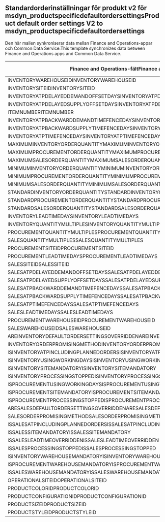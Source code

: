 ## <a name="product-default-order-settings-v2-to-msdyn_productspecificdefaultordersettings"></a><span data-ttu-id="751f8-101">Standardorderinställningar för produkt v2 för msdyn_productspecificdefaultordersettings</span><span class="sxs-lookup"><span data-stu-id="751f8-101">Product default order settings V2 to msdyn_productspecificdefaultordersettings</span></span>

<span data-ttu-id="751f8-102">Den här mallen synkroniserar data mellan Finance and Operations-appar och Common Data Service.</span><span class="sxs-lookup"><span data-stu-id="751f8-102">This template synchronizes data between Finance and Operations apps and Common Data Service.</span></span>

<span data-ttu-id="751f8-103">Finance and Operations-fält</span><span class="sxs-lookup"><span data-stu-id="751f8-103">Finance and Operations field</span></span> | <span data-ttu-id="751f8-104">Mappningstyp</span><span class="sxs-lookup"><span data-stu-id="751f8-104">Map type</span></span> | <span data-ttu-id="751f8-105">Övriga Dynamics 365-fält</span><span class="sxs-lookup"><span data-stu-id="751f8-105">Other Dynamics 365 field</span></span> | <span data-ttu-id="751f8-106">Standardvärde</span><span class="sxs-lookup"><span data-stu-id="751f8-106">Default value</span></span>
---|---|---|---
<span data-ttu-id="751f8-107">INVENTORYWAREHOUSEID</span><span class="sxs-lookup"><span data-stu-id="751f8-107">INVENTORYWAREHOUSEID</span></span> | = | <span data-ttu-id="751f8-108">msdyn_inventorywarehouse.msdyn_warehouseidentifier</span><span class="sxs-lookup"><span data-stu-id="751f8-108">msdyn_inventorywarehouse.msdyn_warehouseidentifier</span></span> | 
<span data-ttu-id="751f8-109">INVENTORYSITEID</span><span class="sxs-lookup"><span data-stu-id="751f8-109">INVENTORYSITEID</span></span> | = | <span data-ttu-id="751f8-110">msdyn_inventorysite.msdyn_siteid</span><span class="sxs-lookup"><span data-stu-id="751f8-110">msdyn_inventorysite.msdyn_siteid</span></span> | 
<span data-ttu-id="751f8-111">INVENTORYATPDELAYEDDEMANDOFFSETDAYS</span><span class="sxs-lookup"><span data-stu-id="751f8-111">INVENTORYATPDELAYEDDEMANDOFFSETDAYS</span></span> | = | <span data-ttu-id="751f8-112">msdyn_inventoryatpdelayeddemandoffsetdays</span><span class="sxs-lookup"><span data-stu-id="751f8-112">msdyn_inventoryatpdelayeddemandoffsetdays</span></span> | 
<span data-ttu-id="751f8-113">INVENTORYATPDELAYEDSUPPLYOFFSETDAYS</span><span class="sxs-lookup"><span data-stu-id="751f8-113">INVENTORYATPDELAYEDSUPPLYOFFSETDAYS</span></span> | = | <span data-ttu-id="751f8-114">msdyn_inventoryatpdelayedsupplyoffsetdays</span><span class="sxs-lookup"><span data-stu-id="751f8-114">msdyn_inventoryatpdelayedsupplyoffsetdays</span></span> | 
<span data-ttu-id="751f8-115">ITEMNUMBER</span><span class="sxs-lookup"><span data-stu-id="751f8-115">ITEMNUMBER</span></span> | = | <span data-ttu-id="751f8-116">msdyn_itemnumber.msdyn_itemnumber</span><span class="sxs-lookup"><span data-stu-id="751f8-116">msdyn_itemnumber.msdyn_itemnumber</span></span> | 
<span data-ttu-id="751f8-117">INVENTORYATPBACKWARDDEMANDTIMEFENCEDAYS</span><span class="sxs-lookup"><span data-stu-id="751f8-117">INVENTORYATPBACKWARDDEMANDTIMEFENCEDAYS</span></span> | = | <span data-ttu-id="751f8-118">msdyn_inventoryatpbackwarddemandtimefencedays</span><span class="sxs-lookup"><span data-stu-id="751f8-118">msdyn_inventoryatpbackwarddemandtimefencedays</span></span> | 
<span data-ttu-id="751f8-119">INVENTORYATPBACKWARDSUPPLYTIMEFENCEDAYS</span><span class="sxs-lookup"><span data-stu-id="751f8-119">INVENTORYATPBACKWARDSUPPLYTIMEFENCEDAYS</span></span> | = | <span data-ttu-id="751f8-120">msdyn_inventoryatpbackwardsupplytimefencedays</span><span class="sxs-lookup"><span data-stu-id="751f8-120">msdyn_inventoryatpbackwardsupplytimefencedays</span></span> | 
<span data-ttu-id="751f8-121">INVENTORYATPTIMEFENCEDAYS</span><span class="sxs-lookup"><span data-stu-id="751f8-121">INVENTORYATPTIMEFENCEDAYS</span></span> | = | <span data-ttu-id="751f8-122">msdyn_inventoryatptimefencedays</span><span class="sxs-lookup"><span data-stu-id="751f8-122">msdyn_inventoryatptimefencedays</span></span> | 
<span data-ttu-id="751f8-123">MAXIMUMINVENTORYORDERQUANTITY</span><span class="sxs-lookup"><span data-stu-id="751f8-123">MAXIMUMINVENTORYORDERQUANTITY</span></span> | = | <span data-ttu-id="751f8-124">msdyn_maximuminventoryorderquantity</span><span class="sxs-lookup"><span data-stu-id="751f8-124">msdyn_maximuminventoryorderquantity</span></span> | 
<span data-ttu-id="751f8-125">MAXIMUMPROCUREMENTORDERQUANTITY</span><span class="sxs-lookup"><span data-stu-id="751f8-125">MAXIMUMPROCUREMENTORDERQUANTITY</span></span> | = | <span data-ttu-id="751f8-126">msdyn_maximumprocurementorderquantity</span><span class="sxs-lookup"><span data-stu-id="751f8-126">msdyn_maximumprocurementorderquantity</span></span> | 
<span data-ttu-id="751f8-127">MAXIMUMSALESORDERQUANTITY</span><span class="sxs-lookup"><span data-stu-id="751f8-127">MAXIMUMSALESORDERQUANTITY</span></span> | = | <span data-ttu-id="751f8-128">msdyn_maximumsalesorderquantity</span><span class="sxs-lookup"><span data-stu-id="751f8-128">msdyn_maximumsalesorderquantity</span></span> | 
<span data-ttu-id="751f8-129">MINIMUMINVENTORYORDERQUANTITY</span><span class="sxs-lookup"><span data-stu-id="751f8-129">MINIMUMINVENTORYORDERQUANTITY</span></span> | = | <span data-ttu-id="751f8-130">msdyn_minimuminventoryorderquantity</span><span class="sxs-lookup"><span data-stu-id="751f8-130">msdyn_minimuminventoryorderquantity</span></span> | 
<span data-ttu-id="751f8-131">MINIMUMPROCUREMENTORDERQUANTITY</span><span class="sxs-lookup"><span data-stu-id="751f8-131">MINIMUMPROCUREMENTORDERQUANTITY</span></span> | = | <span data-ttu-id="751f8-132">msdyn_minimumprocurementorderquantity</span><span class="sxs-lookup"><span data-stu-id="751f8-132">msdyn_minimumprocurementorderquantity</span></span> | 
<span data-ttu-id="751f8-133">MINIMUMSALESORDERQUANTITY</span><span class="sxs-lookup"><span data-stu-id="751f8-133">MINIMUMSALESORDERQUANTITY</span></span> | = | <span data-ttu-id="751f8-134">msdyn_minimumsalesorderquantity</span><span class="sxs-lookup"><span data-stu-id="751f8-134">msdyn_minimumsalesorderquantity</span></span> | 
<span data-ttu-id="751f8-135">STANDARDINVENTORYORDERQUANTITY</span><span class="sxs-lookup"><span data-stu-id="751f8-135">STANDARDINVENTORYORDERQUANTITY</span></span> | = | <span data-ttu-id="751f8-136">msdyn_standardinventoryorderquantity</span><span class="sxs-lookup"><span data-stu-id="751f8-136">msdyn_standardinventoryorderquantity</span></span> | 
<span data-ttu-id="751f8-137">STANDARDPROCUREMENTORDERQUANTITY</span><span class="sxs-lookup"><span data-stu-id="751f8-137">STANDARDPROCUREMENTORDERQUANTITY</span></span> | = | <span data-ttu-id="751f8-138">msdyn_standardprocurementorderquantity</span><span class="sxs-lookup"><span data-stu-id="751f8-138">msdyn_standardprocurementorderquantity</span></span> | 
<span data-ttu-id="751f8-139">STANDARDSALESORDERQUANTITY</span><span class="sxs-lookup"><span data-stu-id="751f8-139">STANDARDSALESORDERQUANTITY</span></span> | = | <span data-ttu-id="751f8-140">msdyn_standardsalesorderquantity</span><span class="sxs-lookup"><span data-stu-id="751f8-140">msdyn_standardsalesorderquantity</span></span> | 
<span data-ttu-id="751f8-141">INVENTORYLEADTIMEDAYS</span><span class="sxs-lookup"><span data-stu-id="751f8-141">INVENTORYLEADTIMEDAYS</span></span> | = | <span data-ttu-id="751f8-142">msdyn_inventoryleadtimedays</span><span class="sxs-lookup"><span data-stu-id="751f8-142">msdyn_inventoryleadtimedays</span></span> | 
<span data-ttu-id="751f8-143">INVENTORYQUANTITYMULTIPLES</span><span class="sxs-lookup"><span data-stu-id="751f8-143">INVENTORYQUANTITYMULTIPLES</span></span> | = | <span data-ttu-id="751f8-144">msdyn_inventoryquantitymultiples</span><span class="sxs-lookup"><span data-stu-id="751f8-144">msdyn_inventoryquantitymultiples</span></span> | 
<span data-ttu-id="751f8-145">PROCUREMENTQUANTITYMULTIPLES</span><span class="sxs-lookup"><span data-stu-id="751f8-145">PROCUREMENTQUANTITYMULTIPLES</span></span> | = | <span data-ttu-id="751f8-146">msdyn_procurementquantitymultiples</span><span class="sxs-lookup"><span data-stu-id="751f8-146">msdyn_procurementquantitymultiples</span></span> | 
<span data-ttu-id="751f8-147">SALESQUANTITYMULTIPLES</span><span class="sxs-lookup"><span data-stu-id="751f8-147">SALESQUANTITYMULTIPLES</span></span> | = | <span data-ttu-id="751f8-148">msdyn_salesquantitymultiples</span><span class="sxs-lookup"><span data-stu-id="751f8-148">msdyn_salesquantitymultiples</span></span> | 
<span data-ttu-id="751f8-149">PROCUREMENTSITEID</span><span class="sxs-lookup"><span data-stu-id="751f8-149">PROCUREMENTSITEID</span></span> | = | <span data-ttu-id="751f8-150">msdyn_procurementsite.msdyn_siteid</span><span class="sxs-lookup"><span data-stu-id="751f8-150">msdyn_procurementsite.msdyn_siteid</span></span> | 
<span data-ttu-id="751f8-151">PROCUREMENTLEADTIMEDAYS</span><span class="sxs-lookup"><span data-stu-id="751f8-151">PROCUREMENTLEADTIMEDAYS</span></span> | = | <span data-ttu-id="751f8-152">msdyn_procurementleadtimedays</span><span class="sxs-lookup"><span data-stu-id="751f8-152">msdyn_procurementleadtimedays</span></span> | 
<span data-ttu-id="751f8-153">SALESSITEID</span><span class="sxs-lookup"><span data-stu-id="751f8-153">SALESSITEID</span></span> | = | <span data-ttu-id="751f8-154">msdyn_salessite.msdyn_siteid</span><span class="sxs-lookup"><span data-stu-id="751f8-154">msdyn_salessite.msdyn_siteid</span></span> | 
<span data-ttu-id="751f8-155">SALESATPDELAYEDDEMANDOFFSETDAYS</span><span class="sxs-lookup"><span data-stu-id="751f8-155">SALESATPDELAYEDDEMANDOFFSETDAYS</span></span> | = | <span data-ttu-id="751f8-156">msdyn_salesatpdelayeddemandoffsetdays</span><span class="sxs-lookup"><span data-stu-id="751f8-156">msdyn_salesatpdelayeddemandoffsetdays</span></span> | 
<span data-ttu-id="751f8-157">SALESATPDELAYEDSUPPLYOFFSETDAYS</span><span class="sxs-lookup"><span data-stu-id="751f8-157">SALESATPDELAYEDSUPPLYOFFSETDAYS</span></span> | = | <span data-ttu-id="751f8-158">msdyn_salesatpdelayedsupplyoffsetdays</span><span class="sxs-lookup"><span data-stu-id="751f8-158">msdyn_salesatpdelayedsupplyoffsetdays</span></span> | 
<span data-ttu-id="751f8-159">SALESATPBACKWARDDEMANDTIMEFENCEDAYS</span><span class="sxs-lookup"><span data-stu-id="751f8-159">SALESATPBACKWARDDEMANDTIMEFENCEDAYS</span></span> | = | <span data-ttu-id="751f8-160">msdyn_salesatpbackwarddemandtimefencedays</span><span class="sxs-lookup"><span data-stu-id="751f8-160">msdyn_salesatpbackwarddemandtimefencedays</span></span> | 
<span data-ttu-id="751f8-161">SALESATPBACKWARDSUPPLYTIMEFENCEDAYS</span><span class="sxs-lookup"><span data-stu-id="751f8-161">SALESATPBACKWARDSUPPLYTIMEFENCEDAYS</span></span> | = | <span data-ttu-id="751f8-162">msdyn_salesatpbackwardsupplytimefencedays</span><span class="sxs-lookup"><span data-stu-id="751f8-162">msdyn_salesatpbackwardsupplytimefencedays</span></span> | 
<span data-ttu-id="751f8-163">SALESATPTIMEFENCEDAYS</span><span class="sxs-lookup"><span data-stu-id="751f8-163">SALESATPTIMEFENCEDAYS</span></span> | = | <span data-ttu-id="751f8-164">msdyn_salesatptimefencedays</span><span class="sxs-lookup"><span data-stu-id="751f8-164">msdyn_salesatptimefencedays</span></span> | 
<span data-ttu-id="751f8-165">SALESLEADTIMEDAYS</span><span class="sxs-lookup"><span data-stu-id="751f8-165">SALESLEADTIMEDAYS</span></span> | = | <span data-ttu-id="751f8-166">msdyn_salesleadtimedays</span><span class="sxs-lookup"><span data-stu-id="751f8-166">msdyn_salesleadtimedays</span></span> | 
<span data-ttu-id="751f8-167">PROCUREMENTWAREHOUSEID</span><span class="sxs-lookup"><span data-stu-id="751f8-167">PROCUREMENTWAREHOUSEID</span></span> | = | <span data-ttu-id="751f8-168">msdyn_procurementwarehouse.msdyn_warehouseidentifier</span><span class="sxs-lookup"><span data-stu-id="751f8-168">msdyn_procurementwarehouse.msdyn_warehouseidentifier</span></span> | 
<span data-ttu-id="751f8-169">SALESWAREHOUSEID</span><span class="sxs-lookup"><span data-stu-id="751f8-169">SALESWAREHOUSEID</span></span> | = | <span data-ttu-id="751f8-170">msdyn_saleswarehouse.msdyn_warehouseidentifier</span><span class="sxs-lookup"><span data-stu-id="751f8-170">msdyn_saleswarehouse.msdyn_warehouseidentifier</span></span> | 
<span data-ttu-id="751f8-171">AREINVENTORYDEFAULTORDERSETTINGSOVERRIDDEN</span><span class="sxs-lookup"><span data-stu-id="751f8-171">AREINVENTORYDEFAULTORDERSETTINGSOVERRIDDEN</span></span> | >< | <span data-ttu-id="751f8-172">msdyn_areinventoryorderdefaultsoverridden</span><span class="sxs-lookup"><span data-stu-id="751f8-172">msdyn_areinventoryorderdefaultsoverridden</span></span> | 
<span data-ttu-id="751f8-173">INVENTORYORDERPROMISINGMETHOD</span><span class="sxs-lookup"><span data-stu-id="751f8-173">INVENTORYORDERPROMISINGMETHOD</span></span> | >< | <span data-ttu-id="751f8-174">msdyn_inventoryorderpromisingmethod</span><span class="sxs-lookup"><span data-stu-id="751f8-174">msdyn_inventoryorderpromisingmethod</span></span> | 
<span data-ttu-id="751f8-175">ISINVENTORYATPINCLUDINGPLANNEDORDERS</span><span class="sxs-lookup"><span data-stu-id="751f8-175">ISINVENTORYATPINCLUDINGPLANNEDORDERS</span></span> | >< | <span data-ttu-id="751f8-176">msdyn_isinventoryatpincludingplannedorders</span><span class="sxs-lookup"><span data-stu-id="751f8-176">msdyn_isinventoryatpincludingplannedorders</span></span> | 
<span data-ttu-id="751f8-177">ISINVENTORYUSINGWORKINGDAYS</span><span class="sxs-lookup"><span data-stu-id="751f8-177">ISINVENTORYUSINGWORKINGDAYS</span></span> | >< | <span data-ttu-id="751f8-178">msdyn_isinventoryusingworkingdays</span><span class="sxs-lookup"><span data-stu-id="751f8-178">msdyn_isinventoryusingworkingdays</span></span> | 
<span data-ttu-id="751f8-179">ISINVENTORYSITEMANDATORY</span><span class="sxs-lookup"><span data-stu-id="751f8-179">ISINVENTORYSITEMANDATORY</span></span> | >< | <span data-ttu-id="751f8-180">msdyn_isinventorysitemandatory</span><span class="sxs-lookup"><span data-stu-id="751f8-180">msdyn_isinventorysitemandatory</span></span> | 
<span data-ttu-id="751f8-181">ISINVENTORYPROCESSINGSTOPPED</span><span class="sxs-lookup"><span data-stu-id="751f8-181">ISINVENTORYPROCESSINGSTOPPED</span></span> | >< | <span data-ttu-id="751f8-182">msdyn_isinventoryprocessingstopped</span><span class="sxs-lookup"><span data-stu-id="751f8-182">msdyn_isinventoryprocessingstopped</span></span> | 
<span data-ttu-id="751f8-183">ISPROCUREMENTUSINGWORKINGDAYS</span><span class="sxs-lookup"><span data-stu-id="751f8-183">ISPROCUREMENTUSINGWORKINGDAYS</span></span> | >< | <span data-ttu-id="751f8-184">msdyn_isprocurementusingworkingdays</span><span class="sxs-lookup"><span data-stu-id="751f8-184">msdyn_isprocurementusingworkingdays</span></span> | 
<span data-ttu-id="751f8-185">ISPROCUREMENTSITEMANDATORY</span><span class="sxs-lookup"><span data-stu-id="751f8-185">ISPROCUREMENTSITEMANDATORY</span></span> | >< | <span data-ttu-id="751f8-186">msdyn_isprocurementsitemandatory</span><span class="sxs-lookup"><span data-stu-id="751f8-186">msdyn_isprocurementsitemandatory</span></span> | 
<span data-ttu-id="751f8-187">ISPROCUREMENTPROCESSINGSTOPPED</span><span class="sxs-lookup"><span data-stu-id="751f8-187">ISPROCUREMENTPROCESSINGSTOPPED</span></span> | >< | <span data-ttu-id="751f8-188">msdyn_isprocurementprocessingstopped</span><span class="sxs-lookup"><span data-stu-id="751f8-188">msdyn_isprocurementprocessingstopped</span></span> | 
<span data-ttu-id="751f8-189">ARESALESDEFAULTORDERSETTINGSOVERRIDDEN</span><span class="sxs-lookup"><span data-stu-id="751f8-189">ARESALESDEFAULTORDERSETTINGSOVERRIDDEN</span></span> | >< | <span data-ttu-id="751f8-190">msdyn_aresalesorderdefaultsoverridden</span><span class="sxs-lookup"><span data-stu-id="751f8-190">msdyn_aresalesorderdefaultsoverridden</span></span> | 
<span data-ttu-id="751f8-191">SALESORDERPROMISINGMETHOD</span><span class="sxs-lookup"><span data-stu-id="751f8-191">SALESORDERPROMISINGMETHOD</span></span> | >< | <span data-ttu-id="751f8-192">msdyn_salesorderpromisingmethod</span><span class="sxs-lookup"><span data-stu-id="751f8-192">msdyn_salesorderpromisingmethod</span></span> | 
<span data-ttu-id="751f8-193">ISSALESATPINCLUDINGPLANNEDORDERS</span><span class="sxs-lookup"><span data-stu-id="751f8-193">ISSALESATPINCLUDINGPLANNEDORDERS</span></span> | >< | <span data-ttu-id="751f8-194">msdyn_issalesatpincludingplannedorders</span><span class="sxs-lookup"><span data-stu-id="751f8-194">msdyn_issalesatpincludingplannedorders</span></span> | 
<span data-ttu-id="751f8-195">ISSALESSITEMANDATORY</span><span class="sxs-lookup"><span data-stu-id="751f8-195">ISSALESSITEMANDATORY</span></span> | >< | <span data-ttu-id="751f8-196">msdyn_issalessitemandatory</span><span class="sxs-lookup"><span data-stu-id="751f8-196">msdyn_issalessitemandatory</span></span> | 
<span data-ttu-id="751f8-197">ISSALESLEADTIMEOVERRIDDEN</span><span class="sxs-lookup"><span data-stu-id="751f8-197">ISSALESLEADTIMEOVERRIDDEN</span></span> | >< | <span data-ttu-id="751f8-198">msdyn_issalesleadtimeoverridden</span><span class="sxs-lookup"><span data-stu-id="751f8-198">msdyn_issalesleadtimeoverridden</span></span> | 
<span data-ttu-id="751f8-199">ISSALESPROCESSINGSTOPPED</span><span class="sxs-lookup"><span data-stu-id="751f8-199">ISSALESPROCESSINGSTOPPED</span></span> | >< | <span data-ttu-id="751f8-200">msdyn_issalesprocessingstopped</span><span class="sxs-lookup"><span data-stu-id="751f8-200">msdyn_issalesprocessingstopped</span></span> | 
<span data-ttu-id="751f8-201">ISINVENTORYWAREHOUSEMANDATORY</span><span class="sxs-lookup"><span data-stu-id="751f8-201">ISINVENTORYWAREHOUSEMANDATORY</span></span> | >< | <span data-ttu-id="751f8-202">msdyn_isinventorywarehousemandatory</span><span class="sxs-lookup"><span data-stu-id="751f8-202">msdyn_isinventorywarehousemandatory</span></span> | 
<span data-ttu-id="751f8-203">ISPROCUREMENTWAREHOUSEMANDATORY</span><span class="sxs-lookup"><span data-stu-id="751f8-203">ISPROCUREMENTWAREHOUSEMANDATORY</span></span> | >< | <span data-ttu-id="751f8-204">msdyn_isprocurementwarehousemandatory</span><span class="sxs-lookup"><span data-stu-id="751f8-204">msdyn_isprocurementwarehousemandatory</span></span> | 
<span data-ttu-id="751f8-205">ISSALESWAREHOUSEMANDATORY</span><span class="sxs-lookup"><span data-stu-id="751f8-205">ISSALESWAREHOUSEMANDATORY</span></span> | >< | <span data-ttu-id="751f8-206">msdyn_issaleswarehousemandatory</span><span class="sxs-lookup"><span data-stu-id="751f8-206">msdyn_issaleswarehousemandatory</span></span> | 
<span data-ttu-id="751f8-207">OPERATIONALSITEID</span><span class="sxs-lookup"><span data-stu-id="751f8-207">OPERATIONALSITEID</span></span> | = | <span data-ttu-id="751f8-208">msdyn_operationalsite.msdyn_siteid</span><span class="sxs-lookup"><span data-stu-id="751f8-208">msdyn_operationalsite.msdyn_siteid</span></span> | 
<span data-ttu-id="751f8-209">PRODUCTCOLORID</span><span class="sxs-lookup"><span data-stu-id="751f8-209">PRODUCTCOLORID</span></span> | = | <span data-ttu-id="751f8-210">msdyn_productcolor.msdyn_productcolorname</span><span class="sxs-lookup"><span data-stu-id="751f8-210">msdyn_productcolor.msdyn_productcolorname</span></span> | 
<span data-ttu-id="751f8-211">PRODUCTCONFIGURATIONID</span><span class="sxs-lookup"><span data-stu-id="751f8-211">PRODUCTCONFIGURATIONID</span></span> | = | <span data-ttu-id="751f8-212">msdyn_productconfiguration.msdyn_productconfiguration</span><span class="sxs-lookup"><span data-stu-id="751f8-212">msdyn_productconfiguration.msdyn_productconfiguration</span></span> | 
<span data-ttu-id="751f8-213">PRODUCTSIZEID</span><span class="sxs-lookup"><span data-stu-id="751f8-213">PRODUCTSIZEID</span></span> | = | <span data-ttu-id="751f8-214">msdyn_productsize.msdyn_productsize</span><span class="sxs-lookup"><span data-stu-id="751f8-214">msdyn_productsize.msdyn_productsize</span></span> | 
<span data-ttu-id="751f8-215">PRODUCTSTYLEID</span><span class="sxs-lookup"><span data-stu-id="751f8-215">PRODUCTSTYLEID</span></span> | = | <span data-ttu-id="751f8-216">msdyn_productstyle.msdyn_productstyle</span><span class="sxs-lookup"><span data-stu-id="751f8-216">msdyn_productstyle.msdyn_productstyle</span></span> | 
